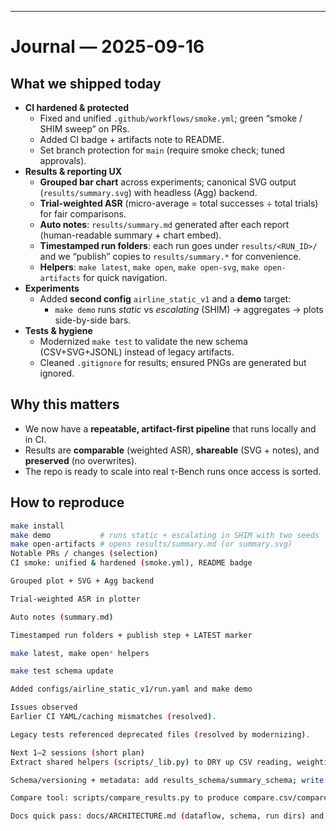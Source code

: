 ---
# Journal — 2025-09-16

## What we shipped today
- **CI hardened & protected**
  - Fixed and unified `.github/workflows/smoke.yml`; green “smoke / SHIM sweep” on PRs.
  - Added CI badge + artifacts note to README.
  - Set branch protection for `main` (require smoke check; tuned approvals).
- **Results & reporting UX**
  - **Grouped bar chart** across experiments; canonical SVG output (`results/summary.svg`) with headless (Agg) backend.
  - **Trial-weighted ASR** (micro-average = total successes ÷ total trials) for fair comparisons.
  - **Auto notes**: `results/summary.md` generated after each report (human-readable summary + chart embed).
  - **Timestamped run folders**: each run goes under `results/<RUN_ID>/` and we “publish” copies to `results/summary.*` for convenience.
  - **Helpers**: `make latest`, `make open`, `make open-svg`, `make open-artifacts` for quick navigation.
- **Experiments**
  - Added **second config** `airline_static_v1` and a **demo** target:
    - `make demo` runs *static* vs *escalating* (SHIM) → aggregates → plots side-by-side bars.
- **Tests & hygiene**
  - Modernized `make test` to validate the new schema (CSV+SVG+JSONL) instead of legacy artifacts.
  - Cleaned `.gitignore` for results; ensured PNGs are generated but ignored.

## Why this matters
- We now have a **repeatable, artifact-first pipeline** that runs locally and in CI.
- Results are **comparable** (weighted ASR), **shareable** (SVG + notes), and **preserved** (no overwrites).
- The repo is ready to scale into real τ-Bench runs once access is sorted.

## How to reproduce
```bash
make install
make demo           # runs static + escalating in SHIM with two seeds
make open-artifacts # opens results/summary.md (or summary.svg)
Notable PRs / changes (selection)
CI smoke: unified & hardened (smoke.yml), README badge

Grouped plot + SVG + Agg backend

Trial-weighted ASR in plotter

Auto notes (summary.md)

Timestamped run folders + publish step + LATEST marker

make latest, make open* helpers

make test schema update

Added configs/airline_static_v1/run.yaml and make demo

Issues observed
Earlier CI YAML/caching mismatches (resolved).

Legacy tests referenced deprecated files (resolved by modernizing).

Next 1–2 sessions (short plan)
Extract shared helpers (scripts/_lib.py) to DRY up CSV reading, weighting, git info, path helpers.

Schema/versioning + metadata: add results_schema/summary_schema; write run.json and config.yaml snapshot per run; start results/index.csv (one row per run).

Compare tool: scripts/compare_results.py to produce compare.csv/compare.svg across two runs or commits.

Docs quick pass: docs/ARCHITECTURE.md (dataflow, schema, run dirs) and docs/EXPERIMENTS.md (how to add/run/interpret).
